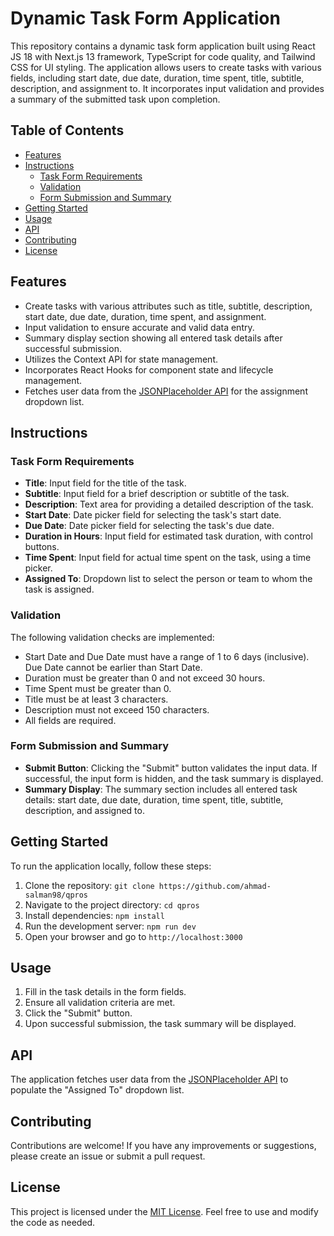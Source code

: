 # Dynamic Task Form Application

This repository contains a dynamic task form application built using React JS 18 with Next.js 13 framework, TypeScript for code quality, and Tailwind CSS for UI styling. The application allows users to create tasks with various fields, including start date, due date, duration, time spent, title, subtitle, description, and assignment to. It incorporates input validation and provides a summary of the submitted task upon completion.

## Table of Contents

- [Features](#features)
- [Instructions](#instructions)
  - [Task Form Requirements](#task-form-requirements)
  - [Validation](#validation)
  - [Form Submission and Summary](#form-submission-and-summary)
- [Getting Started](#getting-started)
- [Usage](#usage)
- [API](#api)
- [Contributing](#contributing)
- [License](#license)

## Features

- Create tasks with various attributes such as title, subtitle, description, start date, due date, duration, time spent, and assignment.
- Input validation to ensure accurate and valid data entry.
- Summary display section showing all entered task details after successful submission.
- Utilizes the Context API for state management.
- Incorporates React Hooks for component state and lifecycle management.
- Fetches user data from the [JSONPlaceholder API](https://jsonplaceholder.typicode.com/users) for the assignment dropdown list.

## Instructions

### Task Form Requirements

- **Title**: Input field for the title of the task.
- **Subtitle**: Input field for a brief description or subtitle of the task.
- **Description**: Text area for providing a detailed description of the task.
- **Start Date**: Date picker field for selecting the task's start date.
- **Due Date**: Date picker field for selecting the task's due date.
- **Duration in Hours**: Input field for estimated task duration, with control buttons.
- **Time Spent**: Input field for actual time spent on the task, using a time picker.
- **Assigned To**: Dropdown list to select the person or team to whom the task is assigned.

### Validation

The following validation checks are implemented:

- Start Date and Due Date must have a range of 1 to 6 days (inclusive). Due Date cannot be earlier than Start Date.
- Duration must be greater than 0 and not exceed 30 hours.
- Time Spent must be greater than 0.
- Title must be at least 3 characters.
- Description must not exceed 150 characters.
- All fields are required.

### Form Submission and Summary

- **Submit Button**: Clicking the "Submit" button validates the input data. If successful, the input form is hidden, and the task summary is displayed.
- **Summary Display**: The summary section includes all entered task details: start date, due date, duration, time spent, title, subtitle, description, and assigned to.

## Getting Started

To run the application locally, follow these steps:

1. Clone the repository: `git clone https://github.com/ahmad-salman98/qpros`
2. Navigate to the project directory: `cd qpros`
3. Install dependencies: `npm install`
4. Run the development server: `npm run dev`
5. Open your browser and go to `http://localhost:3000`

## Usage

1. Fill in the task details in the form fields.
2. Ensure all validation criteria are met.
3. Click the "Submit" button.
4. Upon successful submission, the task summary will be displayed.

## API

The application fetches user data from the [JSONPlaceholder API](https://jsonplaceholder.typicode.com/users) to populate the "Assigned To" dropdown list.

## Contributing

Contributions are welcome! If you have any improvements or suggestions, please create an issue or submit a pull request.

## License

This project is licensed under the [MIT License](LICENSE). Feel free to use and modify the code as needed.
